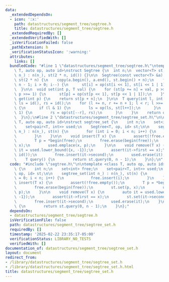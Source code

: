 ```yaml
---
data:
  _extendedDependsOn:
  - icon: ':x:'
    path: datastructures/segment_tree/segtree.h
    title: datastructures/segment_tree/segtree.h
  _extendedRequiredBy: []
  _extendedVerifiedWith: []
  _isVerificationFailed: false
  _pathExtension: h
  _verificationStatusIcon: ':warning:'
  attributes:
    links: []
  bundledCode: "#line 1 \"datastructures/segment_tree/segtree.h\"\ntemplate <class\
    \ T, auto op, auto id>\nstruct Segtree {\n  int n;\n  vector<T> st;\n\n  Segtree(int\
    \ n_) : n(n_), st(2 * n, id()) {}\n\n  Segtree(const vector<T> &a) : n(a.size()),\
    \ st(2 * n) {\n    copy(a.begin(), a.end(), st.begin() + n);\n    for (int i =\
    \ n - 1; i > 0; i--) {\n      st[i] = op(st[i << 1], st[i << 1 | 1]);\n    }\n\
    \  }\n\n  void set(int p, T val) {\n    for (st[p += n] = val, p >>= 1; p > 0;\
    \ p >>= 1) {\n      st[p] = op(st[p << 1], st[p << 1 | 1]);\n    }\n  }\n\n  T\
    \ get(int p) {\n    return st[p + n];\n  }\n\n  T query(int l, int r) {\n    T\
    \ ls = id(), rs = id();\n    for (l += n, r += n + 1; l < r; l >>= 1, r >>= 1)\
    \ {\n      if (l & 1) {\n        ls = op(ls, st[l++]);\n      }\n      if (r &\
    \ 1) {\n        rs = op(st[--r], rs);\n      }\n    }\n    return op(ls, rs);\n\
    \  }\n};\n#line 2 \"datastructures/segment_tree/segtree_set.h\"\n\ntemplate <class\
    \ T, auto op, auto id>\nstruct segtree_set {\n    int n;\n    set<int> free;\n\
    \    set<pair<T, int>> used;\n    Segtree<T, op, id> st;\n\n    segtree_set(int\
    \ n_) : n(n_), st(n) {\n        for (int i = 0; i < n; i++) {\n            free.insert(i);\n\
    \        }\n    }\n\n    void insert(T x) {\n        assert(!free.empty());\n\
    \        T p = *begin(free);\n        free.erase(begin(free));\n        st.set(p,\
    \ x);\n        used.emplace(x, p);\n    }\n\n    void remove(T x) {\n        auto\
    \ it = used.lower_bound({x, -1});\n        assert(it->first == x);\n        st.set(it->second,\
    \ id());\n        free.insert(it->second);\n        used.erase(it);\n    }\n\n\
    \    T query() {\n        return st.query(0, n - 1);\n    }\n};\n"
  code: "#include \"segtree.h\"\n\ntemplate <class T, auto op, auto id>\nstruct segtree_set\
    \ {\n    int n;\n    set<int> free;\n    set<pair<T, int>> used;\n    Segtree<T,\
    \ op, id> st;\n\n    segtree_set(int n_) : n(n_), st(n) {\n        for (int i\
    \ = 0; i < n; i++) {\n            free.insert(i);\n        }\n    }\n\n    void\
    \ insert(T x) {\n        assert(!free.empty());\n        T p = *begin(free);\n\
    \        free.erase(begin(free));\n        st.set(p, x);\n        used.emplace(x,\
    \ p);\n    }\n\n    void remove(T x) {\n        auto it = used.lower_bound({x,\
    \ -1});\n        assert(it->first == x);\n        st.set(it->second, id());\n\
    \        free.insert(it->second);\n        used.erase(it);\n    }\n\n    T query()\
    \ {\n        return st.query(0, n - 1);\n    }\n};"
  dependsOn:
  - datastructures/segment_tree/segtree.h
  isVerificationFile: false
  path: datastructures/segment_tree/segtree_set.h
  requiredBy: []
  timestamp: '2025-02-22 23:35:17-05:00'
  verificationStatus: LIBRARY_NO_TESTS
  verifiedWith: []
documentation_of: datastructures/segment_tree/segtree_set.h
layout: document
redirect_from:
- /library/datastructures/segment_tree/segtree_set.h
- /library/datastructures/segment_tree/segtree_set.h.html
title: datastructures/segment_tree/segtree_set.h
---
```

